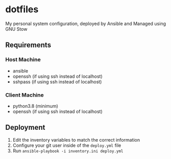 # dotfiles
My personal system configuration, deployed by Ansible and Managed using GNU Stow

## Requirements
### Host Machine
* ansible
* openssh (if using ssh instead of localhost)
* sshpass (if using ssh instead of localhost)

### Client Machine
* python3.8 (minimum)
* openssh (if using ssh instead of localhost)

## Deployment
1. Edit the inventory variables to match the correct information
2. Configure your git user inside of the `deploy.yml` file
3. Run `ansible-playbook -i inventory.ini deploy.yml`
